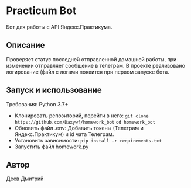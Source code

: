# Practicum Bot
Бот для работы с API Яндекс.Практикума. 

## Описание
Проверяет статус последней отправленной домашней работы, при изменении отправляет сообщение в телеграм. В проекте реализовано логирование (файл с логами появится при первом запуске бота.

## Запуск и использование
Требования: Python 3.7+
- Клонировать репозиторий, перейти в него: ```git clone https://github.com/Daxywf/homework_bot``` ```cd homework_bot```
- Обновить файл .env: Добавить токены (Телеграм и Яндекс.Практикум) и id чата Телеграм.
- Установить зависимости: ```pip install -r requirements.txt```
- Запустить файл homework.py

## Автор

Деев Дмитрий
